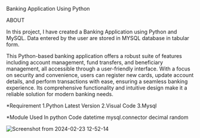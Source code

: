 Banking Application Using Python 

ABOUT

In this project, I have created a Banking Application using Python and MySQL. Data entered by the user are stored in MYSQL database in tabular form.

This Python-based banking application offers a robust suite of features including account management, fund transfers, and beneficiary management, all accessible through a user-friendly interface. With a focus on security and convenience, users can register new cards, update account details, and perform transactions with ease, ensuring a seamless banking experience. Its comprehensive functionality and intuitive design make it a reliable solution for modern banking needs.

*Requirement
1.Python Latest Version
2.Visual Code
3.Mysql

*Module Used In python Code
datetime
mysql.connector
decimal
random

![Screenshot from 2024-02-23 12-52-14](https://github.com/Sanjana176/Banking_Application/assets/160119835/afc9a113-fb9f-41f2-a759-df28b4ecfbb4)

